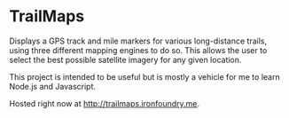 TrailMaps
=========

Displays a GPS track and mile markers for various long-distance trails, using three different mapping engines to do so.  This allows the user to select the best possible satellite imagery for any given location.

This project is intended to be useful but is mostly a vehicle for me to learn Node.js and Javascript.

Hosted right now at http://trailmaps.ironfoundry.me.
